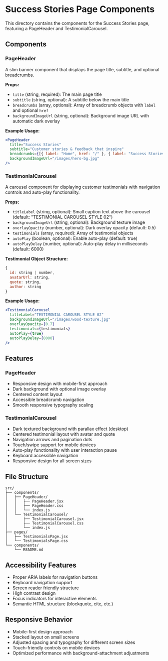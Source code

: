 # Success Stories Page Components

This directory contains the components for the Success Stories page, featuring a PageHeader and TestimonialCarousel.

## Components

### PageHeader

A slim banner component that displays the page title, subtitle, and optional breadcrumbs.

**Props:**

- `title` (string, required): The main page title
- `subtitle` (string, optional): A subtitle below the main title
- `breadcrumbs` (array, optional): Array of breadcrumb objects with `label` and optional `href`
- `backgroundImageUrl` (string, optional): Background image URL with automatic dark overlay

**Example Usage:**

```jsx
<PageHeader
  title="Success Stories"
  subtitle="Customer stories & feedback that inspire"
  breadcrumbs={[{ label: "Home", href: "/" }, { label: "Success Stories" }]}
  backgroundImageUrl="/images/hero-bg.jpg"
/>
```

### TestimonialCarousel

A carousel component for displaying customer testimonials with navigation controls and auto-play functionality.

**Props:**

- `titleLabel` (string, optional): Small caption text above the carousel (default: "TESTIMONIAL CAROUSEL STYLE 02")
- `backgroundImageUrl` (string, optional): Background texture image
- `overlayOpacity` (number, optional): Dark overlay opacity (default: 0.5)
- `testimonials` (array, required): Array of testimonial objects
- `autoPlay` (boolean, optional): Enable auto-play (default: true)
- `autoPlayDelay` (number, optional): Auto-play delay in milliseconds (default: 6000)

**Testimonial Object Structure:**

```jsx
{
  id: string | number,
  avatarUrl: string,
  quote: string,
  author: string
}
```

**Example Usage:**

```jsx
<TestimonialCarousel
  titleLabel="TESTIMONIAL CAROUSEL STYLE 02"
  backgroundImageUrl="/images/wood-texture.jpg"
  overlayOpacity={0.7}
  testimonials={testimonials}
  autoPlay={true}
  autoPlayDelay={8000}
/>
```

## Features

### PageHeader

- Responsive design with mobile-first approach
- Dark background with optional image overlay
- Centered content layout
- Accessible breadcrumb navigation
- Smooth responsive typography scaling

### TestimonialCarousel

- Dark textured background with parallax effect (desktop)
- Centered testimonial layout with avatar and quote
- Navigation arrows and pagination dots
- Touch/swipe support for mobile devices
- Auto-play functionality with user interaction pause
- Keyboard accessible navigation
- Responsive design for all screen sizes

## File Structure

```
src/
├── components/
│   ├── PageHeader/
│   │   ├── PageHeader.jsx
│   │   ├── PageHeader.css
│   │   └── index.js
│   └── TestimonialCarousel/
│       ├── TestimonialCarousel.jsx
│       ├── TestimonialCarousel.css
│       └── index.js
├── pages/
│   ├── TestimonialsPage.jsx
│   └── TestimonialsPage.css
└── components/
    └── README.md
```

## Accessibility Features

- Proper ARIA labels for navigation buttons
- Keyboard navigation support
- Screen reader friendly structure
- High contrast design
- Focus indicators for interactive elements
- Semantic HTML structure (blockquote, cite, etc.)

## Responsive Behavior

- Mobile-first design approach
- Stacked layout on small screens
- Adjusted spacing and typography for different screen sizes
- Touch-friendly controls on mobile devices
- Optimized performance with background-attachment adjustments
